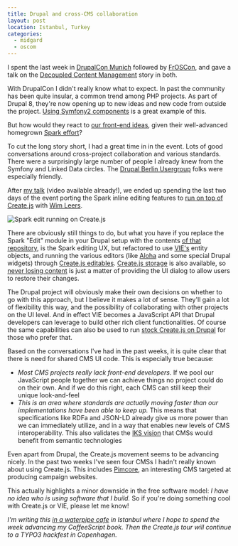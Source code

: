 ```yaml
---
title: Drupal and cross-CMS collaboration
layout: post
location: Istanbul, Turkey
categories:
  - midgard
  - oscom
---
```

I spent the last week in [DrupalCon Munich](http://munich2012.drupal.org/) followed by [FrOSCon](http://www.froscon.de/startseite/), and gave a talk on the [Decoupled Content Management](http://decoupledcms.org/) story in both.

With DrupalCon I didn't really know what to expect. In past the community has been quite insular, a common trend among PHP projects. As part of Drupal 8, they're now opening up to new ideas and new code from outside the project. [Using Symfony2 components](http://symfony.com/blog/symfony2-meets-drupal-8) is a great example of this.

But how would they react to [our front-end ideas](http://createjs.org/), given their well-advanced homegrown [Spark effort](http://www.sparkdrupal.com/)?

To cut the long story short, I had a great time in in the event. Lots of good conversations around cross-project collaboration and various standards. There were a surprisingly large number of people I already knew from the Symfony and Linked Data circles. The [Drupal Berlin Usergroup](http://drupalberlin.de/) folks were especially friendly.

After [my talk](http://munich2012.drupal.org/program/sessions/decoupling-content-management) (video available already!), we ended up spending the last two days of the event porting the Spark inline editing features to [run on top of Create.js](http://github.com/wimleers/edit-createjs) with [Wim Leers](http://wimleers.com/).

![Spark edit running on Create.js](https://s3.eu-central-1.amazonaws.com/bergie-iki-fi/spark-createjs.png)

There are obviously still things to do, but what you have if you replace the Spark "Edit" module in your Drupal setup with the contents [of that repository](http://github.com/wimleers/edit-createjs), is the Spark editing UX, but refactored to use [VIE's](http://viejs.org/) entity objects, and running the various editors (like [Aloha](http://aloha-editor.org/) and some special Drupal widgets) through [Create.js editables](http://createjs.org/guide/#editable). [Create.js storage](http://createjs.org/guide/#storage) is also available, so [never losing content](http://bergie.iki.fi/blog/never-lose-content/) is just a matter of providing the UI dialog to allow users to restore their changes.

The Drupal project will obviously make their own decisions on whether to go with this approach, but I believe it makes a lot of sense. They'll gain a lot of flexibility this way, and the possibility of collaborating with other projects on the UI level. And in effect VIE becomes a JavaScript API that Drupal developers can leverage to build other rich client functionalities. Of course the same capabilities can also be used to run [stock Create.js on Drupal](http://drupal.org/project/create) for those who prefer that.

Based on the conversations I've had in the past weeks, it is quite clear that there is need for shared CMS UI code. This is especially true because:

* _Most CMS projects really lack front-end developers._ If we pool our JavaScript people together we can achieve things no project could do on their own. And if we do this right, each CMS can still keep their unique look-and-feel
* _This is an area where standards are actually moving faster than our implementations have been able to keep up._ This means that specifications like RDFa and JSON-LD already give us more power than we can immediately utilize, and in a way that enables new levels of CMS interoperability. This also validates the [IKS vision](http://www.iks-project.eu/) that CMSs would benefit from semantic technologies

Even apart from Drupal, the Create.js movement seems to be advancing nicely. In the past two weeks I've seen four CMSs I hadn't really known about using Create.js. This includes [Pimcore](https://github.com/chluehr/pimcore-createjs), an interesting CMS targeted at producing campaign websites.

This actually highlights a minor downside in the free software model: _I have no idea who is using software that I build._ So if you're doing something cool with Create.js or VIE, please let me know!

_I'm writing this [in a waterpipe cafe](http://www.flickr.com/photos/bergie/7871059924/in/photostream) in Istanbul where I hope to spend the week advancing my CoffeeScript book. Then the Create.js tour will continue to a TYPO3 hackfest in Copenhagen._
